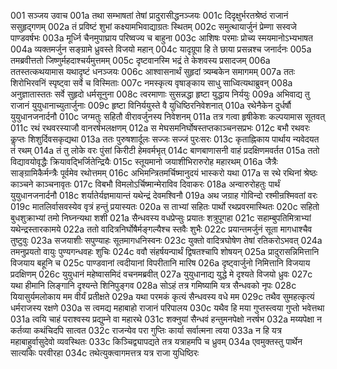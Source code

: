 001  सञ्जय उवाच
001a तथा सम्भाषतां तेषां प्रादुरासीद्धनञ्जयः
001c दिदृक्षुर्भरतश्रेष्ठं राजानं ससुहृद्गणम्
002a तं प्रविष्टं शुभां कक्ष्यामभिवाद्याग्रतः स्थितम्
002c समुत्थायार्जुनं प्रेम्णा सस्वजे पाण्डवर्षभः
003a मूर्ध्नि चैनमुपाघ्राय परिष्वज्य च बाहुना
003c आशिषः परमाः प्रोच्य स्मयमानोऽभ्यभाषत
004a व्यक्तमर्जुन सङ्ग्रामे ध्रुवस्ते विजयो महान्
004c यादृग्रूपा हि ते छाया प्रसन्नश्च जनार्दनः
005a तमब्रवीत्ततो जिष्णुर्महदाश्चर्यमुत्तमम्
005c दृष्टवानस्मि भद्रं ते केशवस्य प्रसादजम्
006a ततस्तत्कथयामास यथादृष्टं धनञ्जयः
006c आश्वासनार्थं सुहृदां त्र्यम्बकेन समागमम्
007a ततः शिरोभिरवनिं स्पृष्ट्वा सर्वे च विस्मिताः
007c नमस्कृत्य वृषाङ्काय साधु साध्वित्यथाब्रुवन्
008a अनुज्ञातास्ततः सर्वे सुहृदो धर्मसूनुना
008c त्वरमाणाः सुसन्नद्धा हृष्टा युद्धाय निर्ययुः
009a अभिवाद्य तु राजानं युयुधानाच्युतार्जुनाः
009c हृष्टा विनिर्ययुस्ते वै युधिष्ठिरनिवेशनात्
010a रथेनैकेन दुर्धर्षौ युयुधानजनार्दनौ
010c जग्मतुः सहितौ वीरावर्जुनस्य निवेशनम्
011a तत्र गत्वा हृषीकेशः कल्पयामास सूतवत्
011c रथं रथवरस्याजौ वानरर्षभलक्षणम्
012a स मेघसमनिर्घोषस्तप्तकाञ्चनसप्रभः
012c बभौ रथवरः कॢप्तः शिशुर्दिवसकृद्यथा
013a ततः पुरुषशार्दूलः सज्जः सज्जं पुरःसरः
013c कृताह्निकाय पार्थाय न्यवेदयत तं रथम्
014a तं तु लोके वरः पुंसां किरीटी हेमवर्मभृत्
014c बाणबाणासनी वाहं प्रदक्षिणमवर्तत
015a ततो विद्यावयोवृद्धैः क्रियावद्भिर्जितेन्द्रियैः
015c स्तूयमानो जयाशीभिरारुरोह महारथम्
016a जैत्रैः साङ्ग्रामिकैर्मन्त्रैः पूर्वमेव रथोत्तमम्
016c अभिमन्त्रितमर्चिष्मानुदयं भास्करो यथा
017a स रथे रथिनां श्रेष्ठः काञ्चने काञ्चनावृतः
017c विबभौ विमलोऽर्चिष्मान्मेराविव दिवाकरः
018a अन्वारुरोहतुः पार्थं युयुधानजनार्दनौ
018c शर्यातेर्यज्ञमायान्तं यथेन्द्रं देवमश्विनौ
019a अथ जग्राह गोविन्दो रश्मीन्रश्मिवतां वरः
019c मातलिर्वासवस्येव वृत्रं हन्तुं प्रयास्यतः
020a स ताभ्यां सहितः पार्थो रथप्रवरमास्थितः
020c सहितो बुधशुक्राभ्यां तमो निघ्नन्यथा शशी
021a सैन्धवस्य वधप्रेप्सुः प्रयातः शत्रुपूगहा
021c सहाम्बुपतिमित्राभ्यां यथेन्द्रस्तारकामये
022a ततो वादित्रनिर्घोषैर्मङ्गल्यैश्च स्तवैः शुभैः
022c प्रयान्तमर्जुनं सूता मागधाश्चैव तुष्टुवुः
023a सजयाशीः सपुण्याहः सूतमागधनिस्वनः
023c युक्तो वादित्रघोषेण तेषां रतिकरोऽभवत्
024a तमनुप्रयतो वायुः पुण्यगन्धवहः शुचिः
024c ववौ संहर्षयन्पार्थं द्विषतश्चापि शोषयन्
025a प्रादुरासन्निमित्तानि विजयाय बहूनि च
025c पाण्डवानां त्वदीयानां विपरीतानि मारिष
026a दृष्ट्वार्जुनो निमित्तानि विजयाय प्रदक्षिणम्
026c युयुधानं महेष्वासमिदं वचनमब्रवीत्
027a युयुधानाद्य युद्धे मे दृश्यते विजयो ध्रुवः
027c यथा हीमानि लिङ्गानि दृश्यन्ते शिनिपुङ्गव
028a सोऽहं तत्र गमिष्यामि यत्र सैन्धवको नृपः
028c यियासुर्यमलोकाय मम वीर्यं प्रतीक्षते
029a यथा परमकं कृत्यं सैन्धवस्य वधे मम
029c तथैव सुमहत्कृत्यं धर्मराजस्य रक्षणे
030a स त्वमद्य महाबाहो राजानं परिपालय
030c यथैव हि मया गुप्तस्त्वया गुप्तो भवेत्तथा
031a त्वयि चाहं पराश्वस्य प्रद्युम्ने वा महारथे
031c शक्नुयां सैन्धवं हन्तुमनपेक्षो नरर्षभ
032a मय्यपेक्षा न कर्तव्या कथंचिदपि सात्वत
032c राजन्येव परा गुप्तिः कार्या सर्वात्मना त्वया
033a न हि यत्र महाबाहुर्वासुदेवो व्यवस्थितः
033c किञ्चिद्व्यापद्यते तत्र यत्राहमपि च ध्रुवम्
034a एवमुक्तस्तु पार्थेन सात्यकिः परवीरहा
034c तथेत्युक्त्वागमत्तत्र यत्र राजा युधिष्ठिरः

